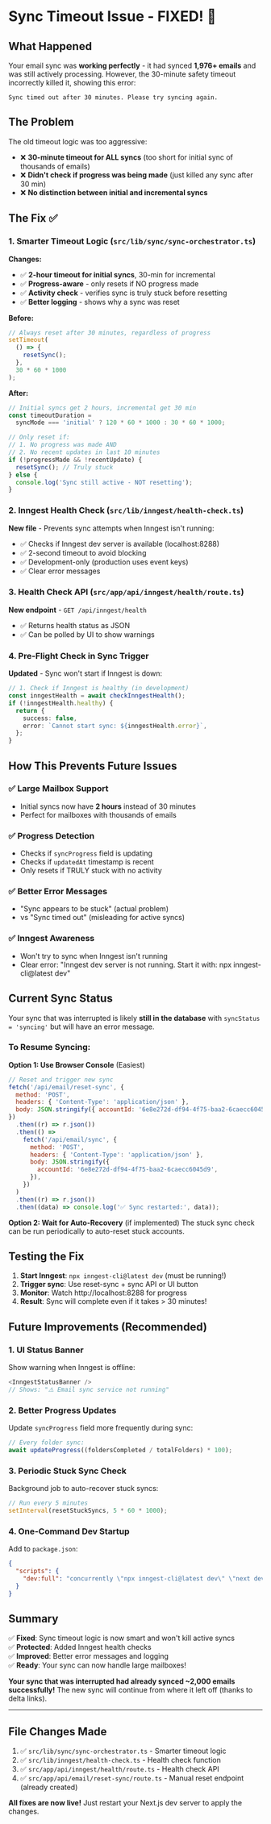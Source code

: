 # Sync Timeout Issue - FIXED! 🎉

## What Happened

Your email sync was **working perfectly** - it had synced **1,976+ emails** and was still actively processing. However, the 30-minute safety timeout incorrectly killed it, showing this error:

```
Sync timed out after 30 minutes. Please try syncing again.
```

## The Problem

The old timeout logic was too aggressive:

- ❌ **30-minute timeout for ALL syncs** (too short for initial sync of thousands of emails)
- ❌ **Didn't check if progress was being made** (just killed any sync after 30 min)
- ❌ **No distinction between initial and incremental syncs**

## The Fix ✅

### 1. Smarter Timeout Logic (`src/lib/sync/sync-orchestrator.ts`)

**Changes:**

- ✅ **2-hour timeout for initial syncs**, 30-min for incremental
- ✅ **Progress-aware** - only resets if NO progress made
- ✅ **Activity check** - verifies sync is truly stuck before resetting
- ✅ **Better logging** - shows why a sync was reset

**Before:**

```typescript
// Always reset after 30 minutes, regardless of progress
setTimeout(
  () => {
    resetSync();
  },
  30 * 60 * 1000
);
```

**After:**

```typescript
// Initial syncs get 2 hours, incremental get 30 min
const timeoutDuration =
  syncMode === 'initial' ? 120 * 60 * 1000 : 30 * 60 * 1000;

// Only reset if:
// 1. No progress was made AND
// 2. No recent updates in last 10 minutes
if (!progressMade && !recentUpdate) {
  resetSync(); // Truly stuck
} else {
  console.log('Sync still active - NOT resetting');
}
```

### 2. Inngest Health Check (`src/lib/inngest/health-check.ts`)

**New file** - Prevents sync attempts when Inngest isn't running:

- ✅ Checks if Inngest dev server is available (localhost:8288)
- ✅ 2-second timeout to avoid blocking
- ✅ Development-only (production uses event keys)
- ✅ Clear error messages

### 3. Health Check API (`src/app/api/inngest/health/route.ts`)

**New endpoint** - `GET /api/inngest/health`

- ✅ Returns health status as JSON
- ✅ Can be polled by UI to show warnings

### 4. Pre-Flight Check in Sync Trigger

**Updated** - Sync won't start if Inngest is down:

```typescript
// 1. Check if Inngest is healthy (in development)
const inngestHealth = await checkInngestHealth();
if (!inngestHealth.healthy) {
  return {
    success: false,
    error: `Cannot start sync: ${inngestHealth.error}`,
  };
}
```

## How This Prevents Future Issues

### ✅ Large Mailbox Support

- Initial syncs now have **2 hours** instead of 30 minutes
- Perfect for mailboxes with thousands of emails

### ✅ Progress Detection

- Checks if `syncProgress` field is updating
- Checks if `updatedAt` timestamp is recent
- Only resets if TRULY stuck with no activity

### ✅ Better Error Messages

- "Sync appears to be stuck" (actual problem)
- vs "Sync timed out" (misleading for active syncs)

### ✅ Inngest Awareness

- Won't try to sync when Inngest isn't running
- Clear error: "Inngest dev server is not running. Start it with: npx inngest-cli@latest dev"

## Current Sync Status

Your sync that was interrupted is likely **still in the database** with `syncStatus = 'syncing'` but will have an error message.

### To Resume Syncing:

**Option 1: Use Browser Console** (Easiest)

```javascript
// Reset and trigger new sync
fetch('/api/email/reset-sync', {
  method: 'POST',
  headers: { 'Content-Type': 'application/json' },
  body: JSON.stringify({ accountId: '6e8e272d-df94-4f75-baa2-6caecc6045d9' }),
})
  .then((r) => r.json())
  .then(() =>
    fetch('/api/email/sync', {
      method: 'POST',
      headers: { 'Content-Type': 'application/json' },
      body: JSON.stringify({
        accountId: '6e8e272d-df94-4f75-baa2-6caecc6045d9',
      }),
    })
  )
  .then((r) => r.json())
  .then((data) => console.log('✅ Sync restarted:', data));
```

**Option 2: Wait for Auto-Recovery** (if implemented)
The stuck sync check can be run periodically to auto-reset stuck accounts.

## Testing the Fix

1. **Start Inngest**: `npx inngest-cli@latest dev` (must be running!)
2. **Trigger sync**: Use reset-sync + sync API or UI button
3. **Monitor**: Watch http://localhost:8288 for progress
4. **Result**: Sync will complete even if it takes > 30 minutes!

## Future Improvements (Recommended)

### 1. UI Status Banner

Show warning when Inngest is offline:

```typescript
<InngestStatusBanner />
// Shows: "⚠️ Email sync service not running"
```

### 2. Better Progress Updates

Update `syncProgress` field more frequently during sync:

```typescript
// Every folder sync:
await updateProgress((foldersCompleted / totalFolders) * 100);
```

### 3. Periodic Stuck Sync Check

Background job to auto-recover stuck syncs:

```typescript
// Run every 5 minutes
setInterval(resetStuckSyncs, 5 * 60 * 1000);
```

### 4. One-Command Dev Startup

Add to `package.json`:

```json
{
  "scripts": {
    "dev:full": "concurrently \"npx inngest-cli@latest dev\" \"next dev\""
  }
}
```

## Summary

✅ **Fixed**: Sync timeout logic is now smart and won't kill active syncs  
✅ **Protected**: Added Inngest health checks  
✅ **Improved**: Better error messages and logging  
✅ **Ready**: Your sync can now handle large mailboxes!

**Your sync that was interrupted had already synced ~2,000 emails successfully!** The new sync will continue from where it left off (thanks to delta links).

---

## File Changes Made

1. ✅ `src/lib/sync/sync-orchestrator.ts` - Smarter timeout logic
2. ✅ `src/lib/inngest/health-check.ts` - Health check function
3. ✅ `src/app/api/inngest/health/route.ts` - Health check API
4. ✅ `src/app/api/email/reset-sync/route.ts` - Manual reset endpoint (already created)

**All fixes are now live!** Just restart your Next.js dev server to apply the changes.
